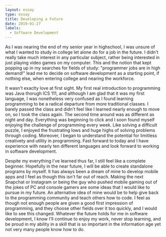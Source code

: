 ```yaml
---
layout: essay
type: essay
title: Developing a Future
date: 2019-01-27
labels:
  - Software Development
---
```

 As I was nearing the end of my senior year in highschool, I was unsure of what I wanted to study in college let alone do for a job in the future. I didn't really take much interest in any particular subject, rather being interested in just playing video games on my computer. This and the notion that kept popping up in my searches for fields of study: "programmer jobs are in high demand!" lead me to decide on software development as a starting point, if nothing else, when entering college and nearing the workforce.

It wasn't exaclty love at first sight. My first real introduction to programming was Java thorugh ICS 111, and although I am glad that it was my first language, I was nonetheless very confused as I found learning programming to be a radical departure from more traditional classes. I barely passed the class and didn't feel like I learned nearly enough to move on, so I took the class again. The second time around was as different as night and day. Everything was beginning to click and I soon found myself enjoying the challenge of programming every week. Like solving a difficult puzzle, I enjoyed the frustrating lows and huge highs of solving problems through coding. Moreover, I began to understand the potential for limitless creativety and utility in programming. Fast forward to today and I have experience with nearly ten different languages and look forward to working in software development.

Despite my everything I've learned thus far, I still feel like a complete beginner. Hopefully in the near future, I will be able to create standalone programs by myself. It has always been a dream of mine to develop mobile apps and I feel as though this isn't far out of reach. Making the next Snapchat or Instagram or being the guy who pushed mobile gaming out of the jokes of PC and console gamers are some ideas that I would like to pursue in my future. An alternative idea of mine would be to help give back to the programming community and teach others how to code. I feel as though not enough people are given a good first impression of programming, and they choose other fields over it too quickly, and I would like to see this changed. Whatever the future holds for me in software development, I know I'll continue to enjoy my work, never stop learning, and be proud in my ability in a skill that is so important in the information age yet not very many people know how to do.
